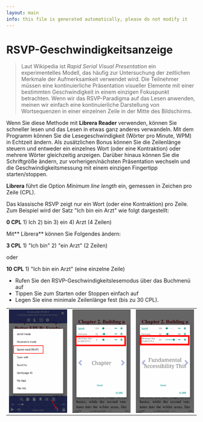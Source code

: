 ```yaml
---
layout: main
info: this file is generated automatically, please do not modify it
---
```



# RSVP-Geschwindigkeitsanzeige

> Laut Wikipedia ist _Rapid Serial Visual Presentation_ ein experimentelles Modell, das häufig zur Untersuchung der zeitlichen Merkmale der Aufmerksamkeit verwendet wird. Die Teilnehmer müssen eine kontinuierliche Präsentation visueller Elemente mit einer bestimmten Geschwindigkeit in einem einzigen Fokuspunkt betrachten. Wenn wir das RSVP-Paradigma auf das Lesen anwenden, meinen wir einfach eine kontinuierliche Darstellung von Wortsequenzen in einer einzelnen Zeile in der Mitte des Bildschirms.

Wenn Sie diese Methode mit **Librera Reader** verwenden, können Sie schneller lesen und das Lesen in etwas ganz anderes verwandeln.
Mit dem Programm können Sie die Lesegeschwindigkeit (Wörter pro Minute, WPM) in Echtzeit ändern. Als zusätzlichen Bonus können Sie die Zeilenlänge steuern und entweder ein einzelnes Wort (oder eine Kontraktion) oder mehrere Wörter gleichzeitig anzeigen.
Darüber hinaus können Sie die Schriftgröße ändern, zur vorherigen/nächsten Präsentation wechseln und die Geschwindigkeitsmessung mit einem einzigen Fingertipp starten/stoppen.

**Librera** führt die Option _Minimum line length_ ein, gemessen in Zeichen pro Zeile (CPL).

Das klassische RSVP zeigt nur ein Wort (oder eine Kontraktion) pro Zeile. Zum Beispiel wird der Satz &quot;Ich bin ein Arzt&quot; wie folgt dargestellt:

**0 CPL** 1) Ich 2) bin 3) ein 4) Arzt (4 Zeilen)

Mit** Librera** können Sie Folgendes ändern:

**3 CPL** 1) &quot;Ich bin&quot; 2) &quot;ein Arzt&quot; (2 Zeilen)

oder

**10 CPL** 1) &quot;Ich bin ein Arzt&quot; (eine einzelne Zeile)

* Rufen Sie den RSVP-Geschwindigkeitslesemodus über das Buchmenü auf
* Tippen Sie zum Starten oder Stoppen einfach auf
* Legen Sie eine minimale Zeilenlänge fest (bis zu 30 CPL).

||||
|-|-|-|
|![](1.png)|![](2.png)|![](3.png)|

